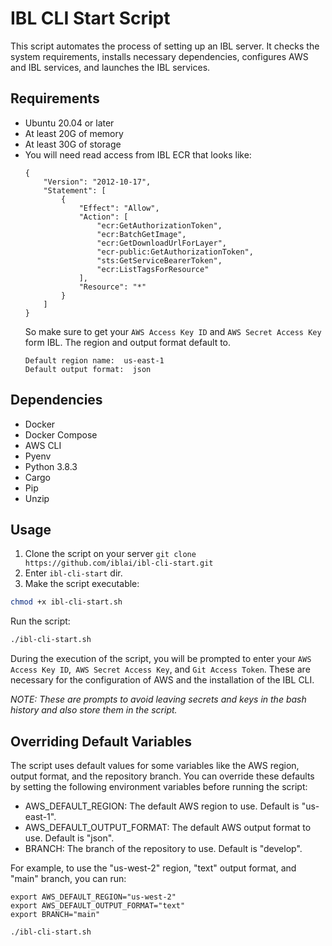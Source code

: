 # IBL CLI Start Script

This script automates the process of setting up an IBL server. It checks the system requirements, installs necessary dependencies, configures AWS and IBL services, and launches the IBL services.

## Requirements

- Ubuntu 20.04 or later
- At least 20G of memory
- At least 30G of storage
- You will need read access from IBL ECR that looks like:
    ```
    {
        "Version": "2012-10-17",
        "Statement": [
            {
                "Effect": "Allow",
                "Action": [
                    "ecr:GetAuthorizationToken",
                    "ecr:BatchGetImage",
                    "ecr:GetDownloadUrlForLayer",
                    "ecr-public:GetAuthorizationToken",
                    "sts:GetServiceBearerToken",
                    "ecr:ListTagsForResource"
                ],
                "Resource": "*"
            }
        ]
    }
    ```
    So make sure to get your `AWS Access Key ID` and `AWS Secret Access Key` form IBL.
    The region and output format default to.
    ```
    Default region name:  us-east-1
    Default output format:  json
    ```
## Dependencies

- Docker
- Docker Compose
- AWS CLI
- Pyenv
- Python 3.8.3
- Cargo
- Pip
- Unzip

## Usage

1. Clone the script on your server `git clone https://github.com/iblai/ibl-cli-start.git`
2. Enter `ibl-cli-start` dir.
3. Make the script executable:

```bash
chmod +x ibl-cli-start.sh
```

Run the script:
```bash
./ibl-cli-start.sh
```

During the execution of the script, you will be prompted to enter your `AWS Access Key ID`,` AWS Secret Access Key`, and `Git Access Token`. These are necessary for the configuration of AWS and the installation of the IBL CLI.

*NOTE: These are prompts to avoid leaving secrets and keys in the bash history and also store them in the script.*

## Overriding Default Variables
The script uses default values for some variables like the AWS region, output format, and the repository branch. You can override these defaults by setting the following environment variables before running the script:

- AWS_DEFAULT_REGION: The default AWS region to use. Default is "us-east-1".
- AWS_DEFAULT_OUTPUT_FORMAT: The default AWS output format to use. Default is "json".
- BRANCH: The branch of the repository to use. Default is "develop".

For example, to use the "us-west-2" region, "text" output format, and "main" branch, you can run:

```
export AWS_DEFAULT_REGION="us-west-2"
export AWS_DEFAULT_OUTPUT_FORMAT="text"
export BRANCH="main"

./ibl-cli-start.sh
```
